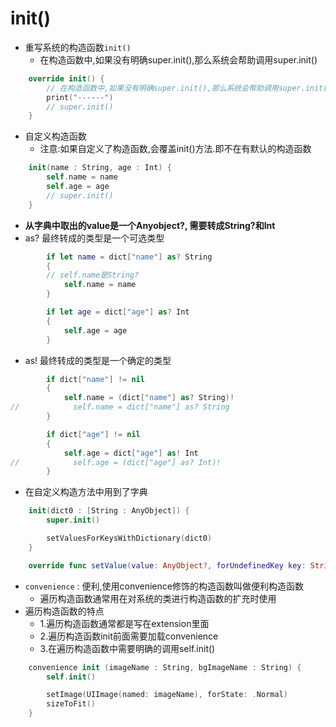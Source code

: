 # init()

- 重写系统的构造函数`init()`
    - 在构造函数中,如果没有明确super.init(),那么系统会帮助调用super.init()

```swift
    override init() {
        // 在构造函数中,如果没有明确super.init(),那么系统会帮助调用super.init()
        print("------")
        // super.init()
    }
```

- 自定义构造函数
    - 注意:如果自定义了构造函数,会覆盖init()方法.即不在有默认的构造函数

```swift
    init(name : String, age : Int) {
        self.name = name
        self.age = age
        // super.init()
    }
```

- **从字典中取出的value是一个Anyobject?, 需要转成String?和Int**
- as? 最终转成的类型是一个可选类型

```swift
        if let name = dict["name"] as? String
        {
        // self.name是String?
            self.name = name
        }

        if let age = dict["age"] as? Int
        {
            self.age = age
        }
```
- as! 最终转成的类型是一个确定的类型

```swift
        if dict["name"] != nil
        {
            self.name = (dict["name"] as? String)!
//            self.name = dict["name"] as? String
        }

        if dict["age"] != nil
        {
            self.age = dict["age"] as! Int
//            self.age = (dict["age"] as? Int)!
        }
```

- 在自定义构造方法中用到了字典

```swift
    init(dict0 : [String : AnyObject]) {
        super.init()

        setValuesForKeysWithDictionary(dict0)
    }

    override func setValue(value: AnyObject?, forUndefinedKey key: String) {}
```

- `convenience` : 便利,使用convenience修饰的构造函数叫做便利构造函数
    - 遍历构造函数通常用在对系统的类进行构造函数的扩充时使用
- 遍历构造函数的特点
    - 1.遍历构造函数通常都是写在extension里面
    - 2.遍历构造函数init前面需要加载convenience
    - 3.在遍历构造函数中需要明确的调用self.init()

```swift
    convenience init (imageName : String, bgImageName : String) {
        self.init()

        setImage(UIImage(named: imageName), forState: .Normal)
        sizeToFit()
    }
```







